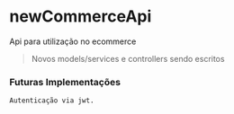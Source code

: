 # newCommerceApi
Api para utilização no ecommerce

>Novos models/services e controllers sendo escritos


### Futuras Implementações
```
Autenticação via jwt.
```
